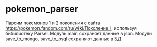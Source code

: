 # pokemon_parser

Парсим покемонов 1 и 2 поколения с сайта https://pokemon.fandom.com/ru/wiki/Поколение_I, используя бибилиотеку Parsel.
Модуль main сохраняет данные в json. Moдули save_to_mongo, save_to_psql сохраняют данные в БД.

